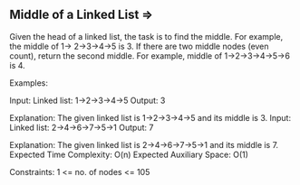 Middle of a Linked List  =>
-----------------------


Given the head of a linked list, the task is to find the middle. For example, the middle of 1-> 2->3->4->5 is 3. If there are two middle nodes (even count), return the second middle. For example, middle of 1->2->3->4->5->6 is 4.

Examples:

Input: Linked list: 1->2->3->4->5
Output: 3

Explanation: The given linked list is 1->2->3->4->5 and its middle is 3.
Input: Linked list: 2->4->6->7->5->1
Output: 7 

Explanation: The given linked list is 2->4->6->7->5->1 and its middle is 7.
Expected Time Complexity: O(n)
Expected Auxiliary Space: O(1)

Constraints:
1 <= no. of nodes <= 105

